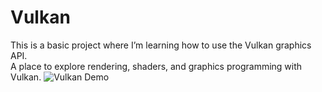 # Vulkan
This is a basic project where I’m learning how to use the Vulkan graphics API.  
A place to explore rendering, shaders, and graphics programming with Vulkan.
![Vulkan Demo](Images/Sponza.png)
